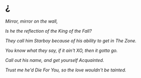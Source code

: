 # ¿

*Mirror, mirror on the wall,*

*Is he the reflection of the King of the Fall?*

*They call him Starboy because of his ability to get in The Zone.*

*You know what they say, if it ain't XO, then it gotta go.*


*Call out his name, and get yourself Acquainted.*

*Trust me he'd Die For You, so the love wouldn't be tainted.*

